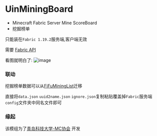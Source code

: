 # UinMiningBoard
- Minecraft Fabric Server Mine ScoreBoard
- 挖掘榜单


只能装在`Fabric 1.19.2`服务端,客户端无效

需要 [Fabric API](https://www.mcmod.cn/class/3124.html)

看图就明白了:
![image](https://user-images.githubusercontent.com/68675068/226177277-ec0f71b0-e637-4105-9129-688a659f4015.png)

### 联动
挖掘榜单数据可以从[FiFuMiningList](https://github.com/Core2002/MiningList)迁移

直接将`data.json` `uuid2name.json` `ignore.json`复制粘贴覆盖掉`Fabric`服务端`config`文件夹中同名文件即可
### 缘起
该模组为了[青岛科技大学-MC协会](https://skin.qustmc.cn/) 开发

